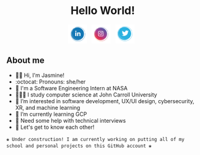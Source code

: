 <div align="center">
  <h1>Hello World!</h1>
</div>

<p align='center'> 
  <a href="https://www.linkedin.com/in/jasmine-nelson/"><img height="50" src="https://github.com/jasminehn/jasminehn/blob/main/icons/linkedin%20icon.png?raw=true"></a>&nbsp;&nbsp;
  <a href="https://www.instagram.com/jasoverflow/"><img height="50" src="https://github.com/jasminehn/jasminehn/blob/main/icons/instagram%20icon.png?raw=true"></a>&nbsp;&nbsp;
  <a href="https://twitter.com/JasOverFlow"><img height="50" src="https://github.com/jasminehn/jasminehn/blob/main/icons/twitter%20icon.png?raw=true"></a>&nbsp;&nbsp;
</p>

## About me
- 👋🏾 Hi, I'm Jasmine!
- :octocat: Pronouns: she/her
- 🚀 I'm a Software Engineering Intern at NASA
- 👩🏾‍💻 I study computer science at John Carroll University
- 👀 I’m interested in software development, UX/UI design, cybersecurity, XR, and machine learning
- 🌱 I’m currently learning GCP
- 🤔 Need some help with technical interviews
- 💭 Let's get to know each other!

`❀ Under construction! I am currently working on putting all of my school and personal projects on this GitHub account ❀`
<!---
jasminehn/jasminehn is a ✨ special ✨ repository because its `README.md` (this file) appears on your GitHub profile.
You can click the Preview link to take a look at your changes.
--->

